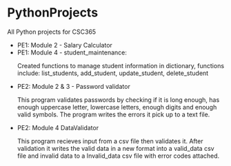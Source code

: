 # PythonProjects
All Python projects for CSC365

<ul>
  <li>PE1: Module 2 - Salary Calculator</li>
  <li>PE1: Module 4 - student_maintenance:</br>
  <p>Created functions to manage student information in dictionary, functions include: list_students, add_student, update_student, delete_student</p>
  </li>
  <li>PE2: Module 2 & 3 - Password validator</br>
  <p>This program validates passwords by checking if it is long enough, has enough uppercase letter, lowercase letters, enough digits and enough valid symbols. The program writes the errors it pick up to a text file.
  </li>
  <li>PE2: Module 4 DataValidator</br>
  <p>This program recieves input from a csv file then validates it. After validation it writes the valid data in a new format into a valid_data csv file and invalid data to a Invalid_data csv file with error codes attached.</p>
  </li>
</ul>
